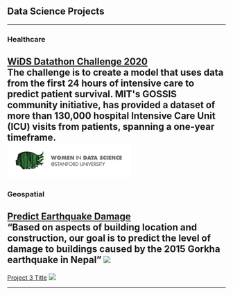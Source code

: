 ## Data Science Projects
---
### Healthcare
[WiDS Datathon Challenge 2020](https://github.com/Reshma-34/WiDS-Datathon-2020)
<br>
The challenge is to create a model that uses data from the first 24 hours of intensive care to predict patient survival. MIT's GOSSIS community initiative, has provided a dataset of more than 130,000 hospital Intensive Care Unit (ICU) visits from patients, spanning a one-year timeframe.
<br>
<img src="images/wids.png?raw=false width=200 height=100"/>
<br>
---
### Geospatial
[Predict Earthquake Damage](https://github.com/Reshma-34/Nepal-Earthquake-Damage)
<br>
“Based on aspects of building location and construction, our goal is to predict the level of damage to buildings caused by the 2015 Gorkha earthquake in Nepal”
<img src="images/wids.jpeg?raw=false width=200 height=100"/>
<br>
---
[Project 3 Title](http://example.com/)
<img src="images/dummy_thumbnail.jpg?raw=true"/>

---
